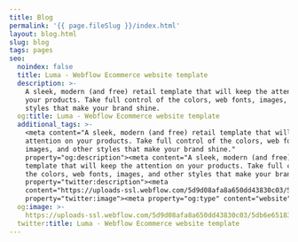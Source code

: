 ```yaml
---
title: Blog
permalink: '{{ page.fileSlug }}/index.html'
layout: blog.html
slug: blog
tags: pages
seo:
  noindex: false
  title: Luma - Webflow Ecommerce website template
  description: >-
    A sleek, modern (and free) retail template that will keep the attention on
    your products. Take full control of the colors, web fonts, images, and other
    styles that make your brand shine.
  og:title: Luma - Webflow Ecommerce website template
  additional_tags: >-
    <meta content="A sleek, modern (and free) retail template that will keep the
    attention on your products. Take full control of the colors, web fonts,
    images, and other styles that make your brand shine."
    property="og:description"><meta content="A sleek, modern (and free) retail
    template that will keep the attention on your products. Take full control of
    the colors, web fonts, images, and other styles that make your brand shine."
    property="twitter:description"><meta
    content="https://uploads-ssl.webflow.com/5d9d08afa8a650dd43830c03/5db6e65183d31e01125ee94b_grit-og.png"
    property="twitter:image"><meta property="og:type" content="website">
  og:image: >-
    https://uploads-ssl.webflow.com/5d9d08afa8a650dd43830c03/5db6e65183d31e01125ee94b_grit-og.png
  twitter:title: Luma - Webflow Ecommerce website template
---
```



